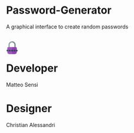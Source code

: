 # Password-Generator
 A graphical interface to create random passwords
 
 <br/>
 
 <img align="left" alt="Password Generator" width="32px" src="https://github.com/Omnia-Beyond/Password-Generator/blob/main/images/logos/logo.png?raw=true"/>
 
 <br/>
 
# Developer
 Matteo Sensi
 
# Designer
 Christian Alessandri
